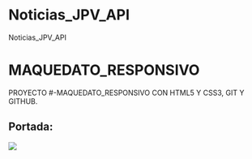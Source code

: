 # Noticias_JPV_API
Noticias_JPV_API
# MAQUEDATO_RESPONSIVO
PROYECTO #-MAQUEDATO_RESPONSIVO CON HTML5 Y CSS3, GIT Y GITHUB.

## Portada:
![](miweb.png)
